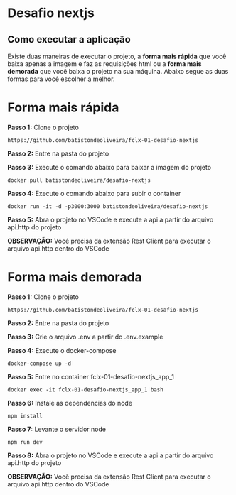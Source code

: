 # Desafio nextjs

Como executar a aplicação
------------

Existe duas maneiras de executar o projeto, a **forma mais rápida** que você baixa apenas a imagem e faz as requisições html ou a **forma mais demorada** que você baixa o projeto na sua máquina. Abaixo segue as duas formas para você escolher a melhor.

# Forma mais rápida

**Passo 1:** Clone o projeto

```
https://github.com/batistondeoliveira/fclx-01-desafio-nextjs
```

**Passo 2:** Entre na pasta do projeto

**Passo 3:** Execute o comando abaixo para baixar a imagem do projeto

```
docker pull batistondeoliveira/desafio-nextjs
```

**Passo 4:** Execute o comando abaixo para subir o container

```
docker run -it -d -p3000:3000 batistondeoliveira/desafio-nextjs 
```

**Passo 5:** Abra o projeto no VSCode e execute a api a partir do arquivo api.http do projeto

**OBSERVAÇÃO:** Você precisa da extensão Rest Client para executar o arquivo api.http dentro do VSCode

# Forma mais demorada

**Passo 1:** Clone o projeto

```
https://github.com/batistondeoliveira/fclx-01-desafio-nextjs
```

**Passo 2:** Entre na pasta do projeto

**Passo 3:** Crie o arquivo .env a partir do .env.example

**Passo 4:** Execute o docker-compose

```
docker-compose up -d
```

**Passo 5:** Entre no container fclx-01-desafio-nextjs_app_1

```
docker exec -it fclx-01-desafio-nextjs_app_1 bash
```

**Passo 6:** Instale as dependencias do node

```
npm install
```

**Passo 7:** Levante o servidor node

```
npm run dev
```

**Passo 8:** Abra o projeto no VSCode e execute a api a partir do arquivo api.http do projeto

**OBSERVAÇÃO:** Você precisa da extensão Rest Client para executar o arquivo api.http dentro do VSCode
